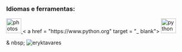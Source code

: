 <h3 align = "left"> Idiomas e ferramentas: </h3>
<p align = "left"> <a href="https://www.photoshop.com/en" target="_blank"> <img src = "https://devicons.github.io/devicon/devicon.git/icons/photoshop/photoshop-plain.svg" alt = "photoshop" width = "40" height = "40" /> </a> < a href = "https://www.python.org" target = "_ blank"> <img src = "https://devicons.github.io/devicon/devicon.git/icons/python/python-original.svg "alt =" python "width =" 40 "height =" 40 "/> </a> </p>

<p> & nbsp; <img align =" center "src =" https: // github-readme-stats .vercel.app / api? username = eryktavares & show_icons = true & locale = pt-br "alt =" eryktavares "/> </p>

